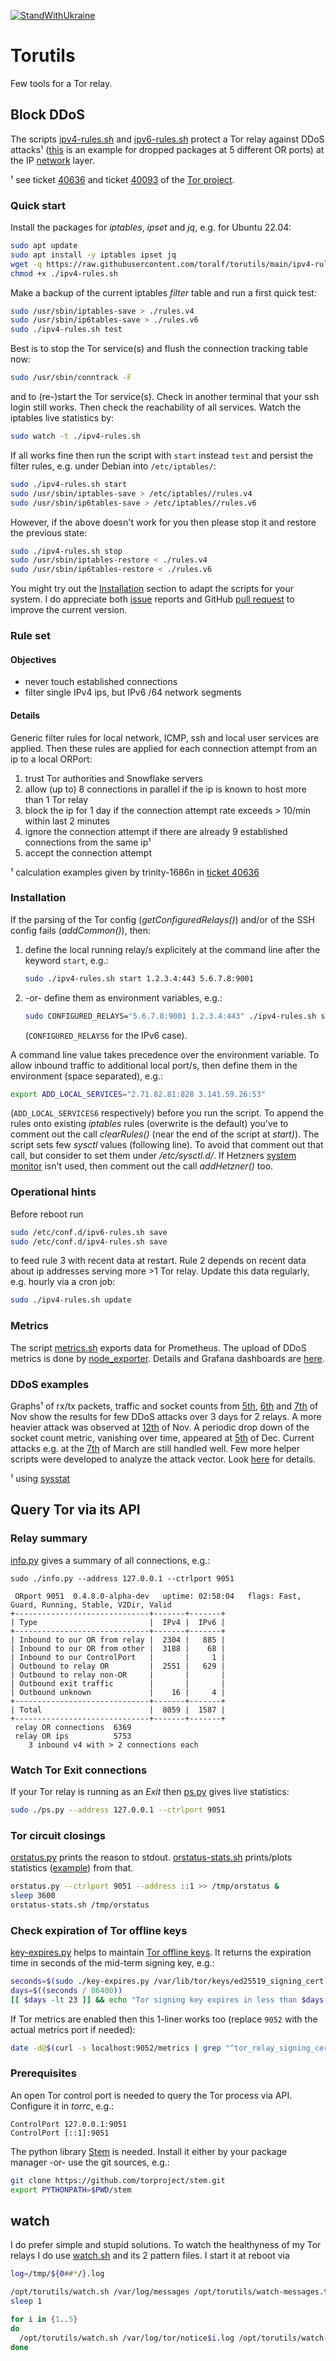 [![StandWithUkraine](https://raw.githubusercontent.com/vshymanskyy/StandWithUkraine/main/badges/StandWithUkraine.svg)](https://github.com/vshymanskyy/StandWithUkraine/blob/main/docs/README.md)

# Torutils

Few tools for a Tor relay.

## Block DDoS

The scripts [ipv4-rules.sh](./ipv4-rules.sh) and [ipv6-rules.sh](./ipv6-rules.sh) protect a Tor relay
against DDoS attacks¹ ([this](./doc/network-metric-July-3rd.jpg) is an example for dropped packages at 5 different OR ports)
at the IP [network](https://upload.wikimedia.org/wikipedia/commons/3/37/Netfilter-packet-flow.svg) layer.

¹ see ticket [40636](https://gitlab.torproject.org/tpo/core/tor/-/issues/40636)
and ticket [40093](https://gitlab.torproject.org/tpo/community/support/-/issues/40093)
of the [Tor project](https://www.torproject.org/).

### Quick start

Install the packages for _iptables_, _ipset_ and  _jq_, e.g. for Ubuntu 22.04:

```bash
sudo apt update
sudo apt install -y iptables ipset jq
wget -q https://raw.githubusercontent.com/toralf/torutils/main/ipv4-rules.sh -O ipv4-rules.sh
chmod +x ./ipv4-rules.sh
```

Make a backup of the current iptables _filter_ table and run a first quick test:

```bash
sudo /usr/sbin/iptables-save > ./rules.v4
sudo /usr/sbin/ip6tables-save > ./rules.v6
sudo ./ipv4-rules.sh test
```

Best is to stop the Tor service(s) and flush the connection tracking table now:

```bash
sudo /usr/sbin/conntrack -F
```

and to (re-)start the Tor service(s).
Check in another terminal that your ssh login still works.
Then check the reachability of all services.
Watch the iptables live statistics by:

```bash
sudo watch -t ./ipv4-rules.sh
```

If all works fine then run the script with `start` instead `test`
and persist the filter rules, e.g. under Debian into `/etc/iptables/`:

```bash
sudo ./ipv4-rules.sh start
sudo /usr/sbin/iptables-save > /etc/iptables//rules.v4
sudo /usr/sbin/ip6tables-save > /etc/iptables//rules.v6
```

However, if the above doesn't work for you then please stop it and restore the previous state:

```bash
sudo ./ipv4-rules.sh stop
sudo /usr/sbin/iptables-restore < ./rules.v4
sudo /usr/sbin/ip6tables-restore < ./rules.v6
```

You might try out the [Installation](#installation) section to adapt the scripts for your system.
I do appreciate both [issue](https://github.com/toralf/torutils/issues) reports
and GitHub [pull request](https://github.com/toralf/torutils/pulls) to improve the current version.

### Rule set

#### Objectives

- never touch established connections
- filter single IPv4 ips, but IPv6 /64 network segments

#### Details

Generic filter rules for local network, ICMP, ssh and local user services are applied.
Then these rules are applied for each connection attempt from an ip to a local ORPort:

1. trust Tor authorities and Snowflake servers
2. allow (up to) 8 connections in parallel if the ip is known to host more than 1 Tor relay
3. block the ip for 1 day if the connection attempt rate exceeds > 10/min within last 2 minutes
4. ignore the connection attempt if there are already 9 established connections from the same ip¹
5. accept the connection attempt

¹ calculation examples given by trinity-1686n in [ticket 40636](https://gitlab.torproject.org/tpo/core/tor/-/issues/40636#note_2844146)

### Installation

If the parsing of the Tor config (_getConfiguredRelays()_) and/or of the SSH config fails (_addCommon()_), then:

1. define the local running relay/s explicitely at the command line after the keyword `start`, e.g.:

   ```bash
   sudo ./ipv4-rules.sh start 1.2.3.4:443 5.6.7.8:9001
   ```

1. -or- define them as environment variables, e.g.:

   ```bash
   sudo CONFIGURED_RELAYS="5.6.7.8:9001 1.2.3.4:443" ./ipv4-rules.sh start
   ```

   (`CONFIGURED_RELAYS6` for the IPv6 case).

A command line value takes precedence over the environment variable.
To allow inbound traffic to additional local port/s, then define them in the environment (space separated), e.g.:

```bash
export ADD_LOCAL_SERVICES="2.71.82.81:828 3.141.59.26:53"
```

(`ADD_LOCAL_SERVICES6` respectively) before you run the script.
To append the rules onto existing _iptables_ rules (overwrite is the default)
you've to comment out the call _clearRules()_ (near the end of the script at _start)_).
The script sets few _sysctl_ values (following line).
To avoid that comment out that call, but consider to set them under _/etc/sysctl.d/_.
If Hetzners [system monitor](https://docs.hetzner.com/robot/dedicated-server/security/system-monitor/) isn't used,
then comment out the call _addHetzner()_ too.

### Operational hints

Before reboot run

```bash
sudo /etc/conf.d/ipv6-rules.sh save
sudo /etc/conf.d/ipv4-rules.sh save
```

to feed rule 3 with recent data at restart.
Rule 2 depends on recent data about ip addresses serving more >1 Tor relay.
Update this data regularly, e.g. hourly via a cron job:

```bash
sudo ./ipv4-rules.sh update
```

### Metrics

The script [metrics.sh](./metrics.sh) exports data for Prometheus.
The upload of DDoS metrics is done by [node_exporter](https://github.com/prometheus/node_exporter).
Details and Grafana dashboards are [here](./dashboards/README.md).

### DDoS examples

Graphs¹ of rx/tx packets, traffic and socket counts from [5th](./doc/network-metric-Nov-5th.svg),
[6th](./doc/network-metric-Nov-6th.svg) and [7th](./doc/network-metric-Nov-7th.svg) of Nov
show the results for few DDoS attacks over 3 days
for 2 relays.
A more heavier attack was observed at [12th](./doc/network-metric-Nov-12th.svg) of Nov.
A periodic drop down of the socket count metric, vanishing over time, appeared at
[5th](./doc/network-metric-Dec-05th.svg) of Dec.
Current attacks e.g. at the [7th](./doc/network-metric-Mar-7th.svg) of March are still handled well.
Few more helper scripts were developed to analyze the attack vector.
Look [here](./misc/README.md) for details.

¹ using [sysstat](http://sebastien.godard.pagesperso-orange.fr/)

## Query Tor via its API

### Relay summary

[info.py](./info.py) gives a summary of all connections, e.g.:

```console
sudo ./info.py --address 127.0.0.1 --ctrlport 9051

 ORport 9051  0.4.8.0-alpha-dev   uptime: 02:58:04   flags: Fast, Guard, Running, Stable, V2Dir, Valid
+------------------------------+-------+-------+
| Type                         |  IPv4 |  IPv6 |
+------------------------------+-------+-------+
| Inbound to our OR from relay |  2304 |   885 |
| Inbound to our OR from other |  3188 |    68 |
| Inbound to our ControlPort   |       |     1 |
| Outbound to relay OR         |  2551 |   629 |
| Outbound to relay non-OR     |       |       |
| Outbound exit traffic        |       |       |
| Outbound unknown             |    16 |     4 |
+------------------------------+-------+-------+
| Total                        |  8059 |  1587 |
+------------------------------+-------+-------+
 relay OR connections  6369
 relay OR ips          5753
    3 inbound v4 with > 2 connections each
```

### Watch Tor Exit connections

If your Tor relay is running as an _Exit_ then [ps.py](./ps.py) gives live statistics:

```bash
sudo ./ps.py --address 127.0.0.1 --ctrlport 9051
```

### Tor circuit closings

[orstatus.py](./orstatus.py) prints the reason to stdout.
[orstatus-stats.sh](./orstatus-stats.sh) prints/plots statistics ([example](./doc/orstatus-stats.sh.txt)) from that.

```bash
orstatus.py --ctrlport 9051 --address ::1 >> /tmp/orstatus &
sleep 3600
orstatus-stats.sh /tmp/orstatus
```

### Check expiration of Tor offline keys

[key-expires.py](./key-expires.py) helps to maintain
[Tor offline keys](https://support.torproject.org/relay-operators/offline-ed25519/).
It returns the expiration time in seconds of the mid-term signing key, e.g.:

```bash
seconds=$(sudo ./key-expires.py /var/lib/tor/keys/ed25519_signing_cert)
days=$((seconds / 86400))
[[ $days -lt 23 ]] && echo "Tor signing key expires in less than $days day(s)"
```

If Tor metrics are enabled then this 1-liner works too (replace `9052` with the actual metrics port if needed):

```bash
date -d@$(curl -s localhost:9052/metrics | grep "^tor_relay_signing_cert_expiry_timestamp" | awk '{ print $2 }')
```

### Prerequisites

An open Tor control port is needed to query the Tor process via API.
Configure it in _torrc_, e.g.:

```console
ControlPort 127.0.0.1:9051
ControlPort [::1]:9051
```

The python library [Stem](https://stem.torproject.org/index.html) is needed.
Install it either by your package manager -or- use the git sources, e.g.:

```bash
git clone https://github.com/torproject/stem.git
export PYTHONPATH=$PWD/stem
```

## watch

I do prefer simple and stupid solutions.
To watch the healthyness of my Tor relays I do use [watch.sh](./watch.sh) and its 2 pattern files.
I start it at reboot via

```bash
log=/tmp/${0##*/}.log

/opt/torutils/watch.sh /var/log/messages /opt/torutils/watch-messages.txt &>>$log &
sleep 1

for i in {1..5}
do
  /opt/torutils/watch.sh /var/log/tor/notice$i.log /opt/torutils/watch-tor.txt -v &>>$log &
done
```
